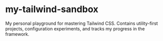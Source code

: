 # my-tailwind-sandbox

My personal playground for mastering Tailwind CSS. Contains utility-first projects, configuration experiments, and tracks my progress in the framework.
